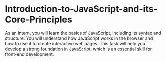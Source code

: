 # Introduction-to-JavaScript-and-its-Core-Principles
As an intern, you will learn the basics of JavaScript, including its syntax and structure. You will understand how JavaScript works in the browser and how to use it to create interactive web pages. This task will help you develop a strong foundation in JavaScript, which is an essential skill for front-end development.
